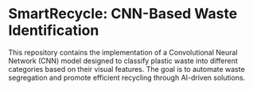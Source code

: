 # SmartRecycle: CNN-Based Waste Identification

This repository contains the implementation of a Convolutional Neural Network (CNN) model designed to classify plastic waste into different categories based on their visual features. The goal is to automate waste segregation and promote efficient recycling through AI-driven solutions.

